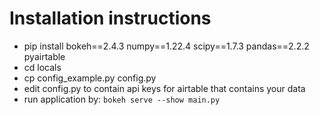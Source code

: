 # Installation instructions
* pip install bokeh==2.4.3 numpy==1.22.4 scipy==1.7.3 pandas==2.2.2 pyairtable
* cd locals
* cp config_example.py config.py
* edit config.py to contain api keys for airtable that contains your data
* run application by: `bokeh serve --show main.py`

